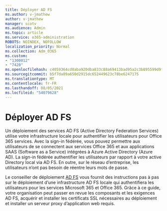 ```yaml
---
title: Déployer AD FS
ms.author: v-jmathew
author: v-jmathew
manager: scotv
ms.audience: Admin
ms.topic: article
ms.service: o365-administration
ROBOTS: NOINDEX, NOFOLLOW
localization_priority: Normal
ms.collection: Adm_O365
ms.custom:
- "1300012"
- "7420"
ms.openlocfilehash: c4059364cd8aba920dba833c88a69413bad95a2c3b895599d9f6895b50ff73d5
ms.sourcegitcommit: b5f7da89a650d2915dc652449623c78be6247175
ms.translationtype: MT
ms.contentlocale: fr-FR
ms.lasthandoff: 08/05/2021
ms.locfileid: "54079628"
---
```

# <a name="deploy-ad-fs"></a>Déployer AD FS

Un déploiement des services AD FS (Active Directory Federation Services) utilise votre infrastructure locale pour authentifier les utilisateurs pour Office 365 services. Avec la sign-in fédérée, vous pouvez permettre aux utilisateurs de se connectent aux services Office 365 et aux applications SAAS (Software as a Service) intégrées à Azure Active Directory (Azure AD). La sign-in fédérée authentifier les utilisateurs par rapport à votre active Directory local via AD FS. En outre, sur le réseau d’entreprise, les utilisateurs n’ont pas besoin de réentre leurs mots de passe.

Le conseiller de déploiement [AD FS](https://go.microsoft.com/fwlink/?linkid=2071178) vous fournit des instructions pas à pas sur le déploiement d’une infrastructure AD FS locale qui authentifiera les utilisateurs pour les services Microsoft 365 et Office 365. Grâce à ce guide, votre organisation peut passer en revue les composants et les exigences AD FS, acquérir et installer les certificats SSL nécessaires au déploiement et installer un serveur proxy d’application web requis.

